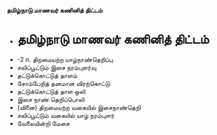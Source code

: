 **தமிழ்நாடு மாணவர் கணினித் திட்டம்**
- # தமிழ்நாடு மாணவர் கணினித் திட்டம்
- -2 n. திறமையற்ற யாழ்நாண்தெறிப்பு
- சலிப்பூட்டும் இசை நரம்புளர்வு
- தட்டுக்கொட்டுத் தாளம்
- சோம்பேறித் தனமான விரற்கொட்டு
- தட்டுக்கொட்டுத் தாள ஒலி
- இசை நாண் தெறிப்பொலி
- (வினை) திறமையற்ற வகையில் இசைநாண்தெறி
- சலிப்பூட்டும் வகையில் யாழ் நரம்புளர்
- வேலையின்றி மேசை


